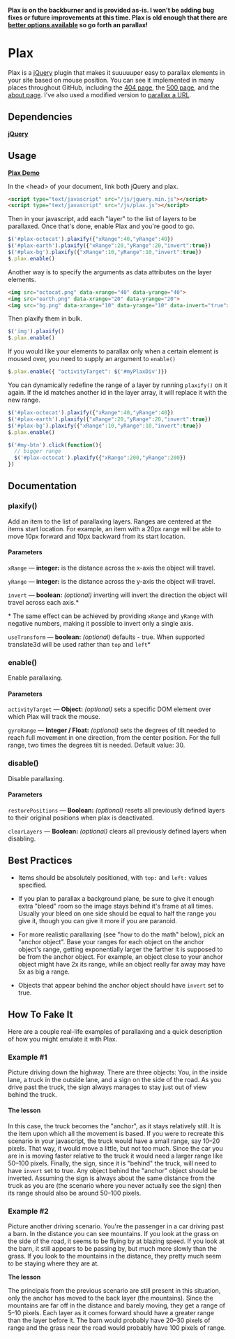 **Plax is on the backburner and is provided as-is. I won't be adding bug fixes or future improvements at this time. Plax is old enough that there are [better options available](https://www.google.com/webhp?sourceid=chrome-instant&ion=1&espv=2&ie=UTF-8#q=jquery%20parallax%20plugin) so go forth an parallax!**


# Plax

Plax is a [jQuery](http://jquery.com) plugin that makes it suuuuuper easy to parallax elements in your site based on mouse position. You can see it implemented in many places throughout GitHub, including the [404 page](http://www.github.com/404), the [500 page](http://www.github.com/500), and the [about page](http://www.github.com/about). I've also used a modified version to [parallax a URL](http://projects.cameronmcefee.com/parallax-url).


## Dependencies

**[jQuery](http://jquery.com/)**


## Usage

**[Plax Demo](http://projects.cameronmcefee.com/plax-demo)**

In the &lt;head&gt; of your document, link both jQuery and plax.

```html
<script type="text/javascript" src="/js/jquery.min.js"></script>
<script type="text/javascript" src="/js/plax.js"></script>
```

Then in your javascript, add each "layer" to the list of layers to be parallaxed. Once that's done, enable Plax and you're good to go.

```javascript
$('#plax-octocat').plaxify({"xRange":40,"yRange":40})
$('#plax-earth').plaxify({"xRange":20,"yRange":20,"invert":true})
$('#plax-bg').plaxify({"xRange":10,"yRange":10,"invert":true})
$.plax.enable()
```

Another way is to specify the arguments as data attributes on the layer elements.

```html
<img src="octocat.png" data-xrange="40" data-yrange="40">
<img src="earth.png" data-xrange="20" data-yrange="20">
<img src="bg.png" data-xrange="10" data-yrange="10" data-invert="true">
```

Then plaxify them in bulk.

```javascript
$('img').plaxify()
$.plax.enable()
```

If you would like your elements to parallax only when a certain element is moused over, you need to supply an argument to `enable()`

```javascript
$.plax.enable({ "activityTarget": $('#myPlaxDiv')})
```

You can dynamically redefine the range of a layer by running `plaxify()` on it again. If the id matches another id in the layer array, it will replace it with the new range.

```javascript
$('#plax-octocat').plaxify({"xRange":40,"yRange":40})
$('#plax-earth').plaxify({"xRange":20,"yRange":20,"invert":true})
$('#plax-bg').plaxify({"xRange":10,"yRange":10,"invert":true})
$.plax.enable()

$('#my-btn').click(function(){
  // bigger range
  $('#plax-octocat').plaxify({"xRange":200,"yRange":200})
})
```


## Documentation

### plaxify()

Add an item to the list of parallaxing layers. Ranges are centered at the items start location. For example, an item with a 20px range will be able to move 10px forward and 10px backward from its start location.

#### Parameters

`xRange` &mdash; **integer:** is the distance across the x-axis the object will travel.

`yRange` &mdash; **integer:** is the distance across the y-axis the object will travel.

`invert` &mdash; **boolean:** *(optional)* inverting will invert the direction the object will travel across each axis.*

\* The same effect can be achieved by providing `xRange` and `yRange` with negative numbers, making it possible to invert only a single axis.

`useTransform` &mdash; **boolean:** *(optional)* defaults - true. When supported translate3d will be used rather than `top` and `left`*


### enable()

Enable parallaxing.

#### Parameters

`activityTarget` &mdash; **Object:** *(optional)* sets a specific DOM element over which Plax will track the mouse.

`gyroRange` &mdash; **Integer / Float:** *(optional)* sets the degrees of tilt needed to reach full movement in one direction, from the center position. For the full range, two times the degrees tilt is needed. Default value: 30.

### disable()

Disable parallaxing.

#### Parameters

`restorePositions` &mdash; **Boolean:** *(optional)* resets all previously defined layers to their original positions when plax is deactivated. 

`clearLayers` &mdash; **Boolean:** *(optional)* clears all previously defined layers when disabling.


## Best Practices

- Items should be absolutely positioned, with `top:` and `left:` values specified.

- If you plan to parallax a background plane, be sure to give it enough extra "bleed" room so the image stays behind it's frame at all times. Usually your bleed on one side should be equal to half the range you give it, though you can give it more if you are paranoid.

- For more realistic parallaxing (see "how to do the math" below), pick an "anchor object". Base your ranges for each object on the anchor object's range, getting exponentially larger the farther it is supposed to be from the anchor object. For example, an object close to your anchor object might have 2x its range, while an object really far away may have 5x as big a range.

- Objects that appear behind the anchor object should have `invert` set to true.


## How To Fake It

Here are a couple real-life examples of parallaxing and a quick description of how you might emulate it with Plax.

### Example #1

Picture driving down the highway. There are three objects: You, in the inside lane, a truck in the outside lane, and a sign on the side of the road. As you drive past the truck, the sign always manages to stay just out of view behind the truck.

#### The lesson

In this case, the truck becomes the "anchor", as it stays relatively still. It is the item upon which all the movement is based. If you were to recreate this scenario in your javascript, the truck would have a small range, say 10&ndash;20 pixels. That way, it would move a little, but not too much. Since the car you are in is moving faster relative to the truck it would need a larger range like 50&ndash;100 pixels. Finally, the sign, since it is "behind" the truck, will need to have `invert` set to true. Any object behind the "anchor" object should be inverted. Assuming the sign is always about the same distance from the truck as you are (the scenario where you never actually see the sign) then its range should also be around 50&ndash;100 pixels.


### Example #2

Picture another driving scenario. You're the passenger in a car driving past a barn. In the distance you can see mountains. If you look at the grass on the side of the road, it seems to be flying by at blazing speed. If you look at the barn, it still appears to be passing by, but much more slowly than the grass. If you look to the mountains in the distance, they pretty much seem to be staying where they are at.

__The lesson__

The principals from the previous scenario are still present in this situation, only the anchor has moved to the back layer (the mountains). Since the mountains are far off in the distance and barely moving, they get a range of 5&ndash;10 pixels. Each layer as it comes forward should have a greater range than the layer before it. The barn would probably have 20&ndash;30 pixels of range and the grass near the road would probably have 100 pixels of range.
